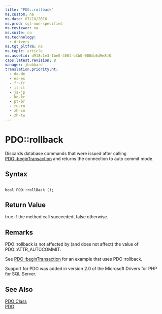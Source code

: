```yaml
---
title: "PDO::rollback"
ms.custom: na
ms.date: 07/18/2016
ms.prod: sql-non-specified
ms.reviewer: na
ms.suite: na
ms.technology: 
  - drivers
ms.tgt_pltfrm: na
ms.topic: article
ms.assetid: d918c1e3-1be0-4001-b3b0-000db6d9e8b8
caps.latest.revision: 8
manager: jhubbard
translation.priority.ht: 
  - de-de
  - es-es
  - fr-fr
  - it-it
  - ja-jp
  - ko-kr
  - pt-br
  - ru-ru
  - zh-cn
  - zh-tw
---
```

# PDO::rollback
Discards database commands that were issued after calling [PDO::beginTransaction](../Topic/PDO::beginTransaction.md) and returns the connection to auto commit mode.  
  
## Syntax  
  
```  
  
bool PDO::rollBack ();  
```  
  
## Return Value  
true if the method call succeeded, false otherwise.  
  
## Remarks  
PDO::rollback is not affected by (and does not affect) the value of PDO::ATTR_AUTOCOMMIT.  
  
See [PDO::beginTransaction](../Topic/PDO::beginTransaction.md) for an example that uses PDO::rollback.  
  
Support for PDO was added in version 2.0 of the Microsoft Drivers for PHP for SQL Server.  
  
## See Also  
[PDO Class](../content/PDO-Class.md)  
[PDO](http://go.microsoft.com/fwlink/?LinkID=187441)  
  
